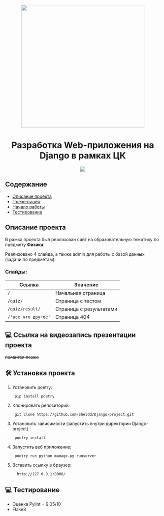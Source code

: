 <p align="center"> 
  <img  src="https://lms.mipt.ru/pluginfile.php/1/core_admin/logo/0x200/1714642582/logo.png" data-canonical-src="https://lms.mipt.ru/pluginfile.php/1/core_admin/logo/0x200/1714642582/logo.png" width="400" />
</p>

<h1 align="center">
  Разработка Web-приложения на Django в рамках ЦК
</h1>

<p align="center">
  <img src="https://img.shields.io/badge/license-MIT-green">
</p>

## Содержание
- [Описание проекта](#опись)
- [Презентация](#преза)
- [Начало работы](#начало)
- [Тестирование](#тестирование)


## Описание проекта

В рамка проекта был реализован сайт на образовательную тематику по предмету **Физика**.

Реализовано 4 слайда, а также admin для работы с базой данных (задачи по предметам).

### Слайды:
| Ссылка                  | Значение               |
|-------------------------|------------------------|
|         ```/```         |Начальная страница      |
|      ```/quiz/```       |Страница с тестом       |
|  ```/quiz/result/```    |Страница с результатами |
|  ```/'все что другое'```|Страница 404            |


## 💻 Ссылка на видеозапись презентации проекта

      
  ~~появится позже~~
    

## 🛠️ Установка проекта 


1) Установить poetry:

        pip install poetry

2) Клонировать репозиторий:

        git clone https://github.com/Sheldd/Django-project.git
   
3) Установить зависимости (запустить внутри директории Django-project) :

        poetry install

4) Запустить веб приложение:

        poetry run python manage.py runserver

5) Вставить ссылку в браузер:

         http://127.0.0.1:8000/



## 💻 Тестирование

- Оценка Pylint = 9.05/10
- Flake8

  

   
